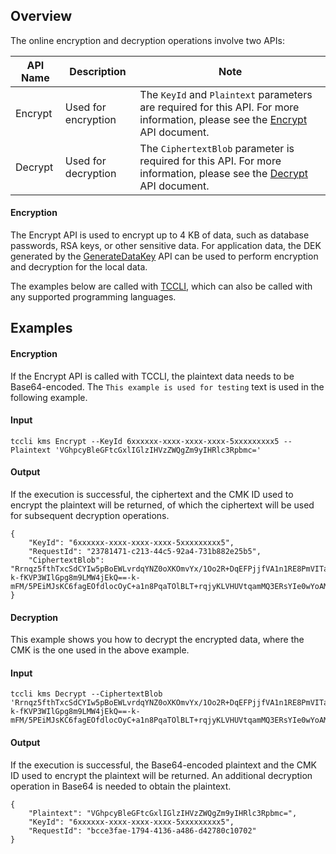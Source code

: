 ## Overview
The online encryption and decryption operations involve two APIs:


| API Name | Description | Note |
|---------|---------|---------|
| Encrypt | Used for encryption | The `KeyId` and `Plaintext` parameters are required for this API. For more information, please see the [Encrypt](https://intl.cloud.tencent.com/document/product/1030/32189) API document. |
| Decrypt | Used for decryption | The `CiphertextBlob` parameter is required for this API. For more information, please see the [Decrypt](https://intl.cloud.tencent.com/document/product/1030/32198) API document. |



#### Encryption
The Encrypt API is used to encrypt up to 4 KB of data, such as database passwords, RSA keys, or other sensitive data. For application data, the DEK generated by the [GenerateDataKey](https://intl.cloud.tencent.com/document/product/1030/32188) API can be used to perform encryption and decryption for the local data.


The examples below are called with [TCCLI](https://intl.cloud.tencent.com/product/cli), which can also be called with any supported programming languages.

## Examples
#### Encryption
If the Encrypt API is called with TCCLI, the plaintext data needs to be Base64-encoded. The `This example is used for testing` text is used in the following example.

#### Input
```shell
tccli kms Encrypt --KeyId 6xxxxxx-xxxx-xxxx-xxxx-5xxxxxxxxx5 --Plaintext 'VGhpcyBleGFtcGxlIGlzIHVzZWQgZm9yIHRlc3Rpbmc='
```

#### Output
If the execution is successful, the ciphertext and the CMK ID used to encrypt the plaintext will be returned, of which the ciphertext will be used for subsequent decryption operations.
```shell
{
    "KeyId": "6xxxxxx-xxxx-xxxx-xxxx-5xxxxxxxxx5",
    "RequestId": "23781471-c213-44c5-92a4-731b882e25b5",
    "CiphertextBlob": "Rrnqz5fthTxcSdCYIw5pBoEWLvrdqYNZ0oXKOmvYx/1Oo2R+DqEFPjjfVA1n1RE8PmVITaxuJwu9ZANK9uK3WA==-k-fKVP3WIlGpg8m9LMW4jEkQ==-k-mFM/5PEiMJsKC6fagEOfdlocOyC+a1n8PqaTOlBLT+rqjyKLVHUVtqamMQ3ERsYIe0wYoAMszR/FBrCJZ3a3B7f+8Xg="
}
```



#### Decryption
This example shows you how to decrypt the encrypted data, where the CMK is the one used in the above example.
#### Input
```shell
tccli kms Decrypt --CiphertextBlob 'Rrnqz5fthTxcSdCYIw5pBoEWLvrdqYNZ0oXKOmvYx/1Oo2R+DqEFPjjfVA1n1RE8PmVITaxuJwu9ZANK9uK3WA==-k-fKVP3WIlGpg8m9LMW4jEkQ==-k-mFM/5PEiMJsKC6fagEOfdlocOyC+a1n8PqaTOlBLT+rqjyKLVHUVtqamMQ3ERsYIe0wYoAMszR/FBrCJZ3a3B7f+8Xg='
```

#### Output
If the execution is successful, the Base64-encoded plaintext and the CMK ID used to encrypt the plaintext will be returned. An additional decryption operation in Base64 is needed to obtain the plaintext.
```shell
{
	"Plaintext": "VGhpcyBleGFtcGxlIGlzIHVzZWQgZm9yIHRlc3Rpbmc=",
    "KeyId": "6xxxxxx-xxxx-xxxx-xxxx-5xxxxxxxxx5",
    "RequestId": "bcce3fae-1794-4136-a486-d42780c10702"
}
```


